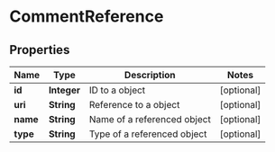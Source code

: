 
# CommentReference

## Properties
Name | Type | Description | Notes
------------ | ------------- | ------------- | -------------
**id** | **Integer** | ID to a object |  [optional]
**uri** | **String** | Reference to a object |  [optional]
**name** | **String** | Name of a referenced object |  [optional]
**type** | **String** | Type of a referenced object |  [optional]



